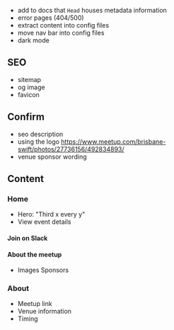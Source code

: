 - add to docs that `Head` houses metadata information
- error pages (404/500)
- extract content into config files
- move nav bar into config files
- dark mode

## SEO

- sitemap
- og image
- favicon

## Confirm

- seo description
- using the logo https://www.meetup.com/brisbane-swift/photos/27736156/492834893/
- venue sponsor wording

## Content

### Home

- Hero: "Third x every y"
- View event details

#### Join on Slack

#### About the meetup

- Images
  Sponsors

### About

- Meetup link
- Venue information
- Timing
